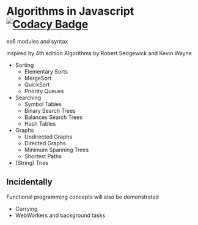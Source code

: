 # Algorithms in Javascript [![Codacy Badge](https://api.codacy.com/project/badge/Grade/bfbd711d4a174d17938b99b56e41faad)](https://www.codacy.com/app/rkichenama/algorithms?utm_source=github.com&amp;utm_medium=referral&amp;utm_content=rkichenama/algorithms&amp;utm_campaign=Badge_Grade)

es6 modules and syntax

inspired by 4th edition Algorithms by Robert Sedgewick and Kevin Wayne

- Sorting
  - Elementary Sorts
  - MergeSort
  - QuickSort
  - Priority Queues
- Searching
  - Symbol Tables
  - Binary Search Trees
  - Balances Search Trees
  - Hash Tables
- Graphs
  - Undirected Graphs
  - Directed Graphs
  - Minimum Spanning Trees
  - Shortest Paths
- (String) Tries

## Incidentally

Functional programming concepts will also be demonstrated

- Currying
- WebWorkers and background tasks
